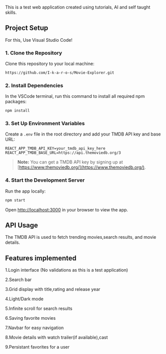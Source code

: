 This is a test web application created using tutorials, AI and self taught skills.

## Project Setup

For this, Use Visual Studio Code!

### 1. Clone the Repository

Clone this repository to your local machine:

```sh
https://github.com/I-k-a-r-o-s/Movie-Explorer.git
```

### 2. Install Dependencies

In the VSCode terminal, run this command to install all required npm packages:

```sh
npm install
```

### 3. Set Up Environment Variables

Create a `.env` file in the root directory and add your TMDB API key and base URL:

```
REACT_APP_TMDB_API_KEY=your_tmdb_api_key_here
REACT_APP_TMDB_BASE_URL=https://api.themoviedb.org/3
```

> **Note:** You can get a TMDB API key by signing up at [https://www.themoviedb.org/](https://www.themoviedb.org/).

### 4. Start the Development Server

Run the app locally:

```sh
npm start
```

Open [http://localhost:3000](http://localhost:3000) in your browser to view the app.

## API Usage

The TMDB API is used to fetch trending movies,search results, and movie details.

## Features implemented
1.Login interface (No validations as this is a test application)

2.Search bar

3.Grid display with title,rating and release year

4.Light/Dark mode

5.Infinite scroll for search results

6.Saving favorite movies

7.Navbar for easy navigation

8.Movie details with watch trailer(if available),cast

9.Persistant favorites for a user
